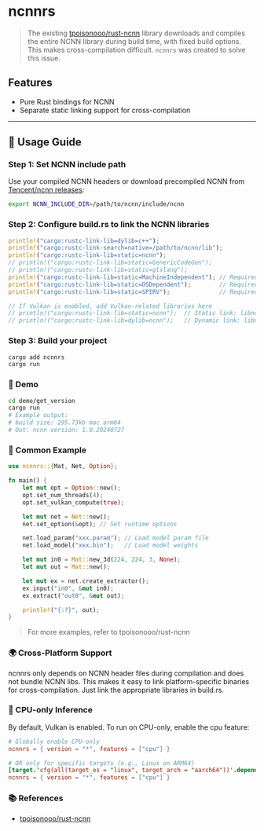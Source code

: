 # ncnnrs

> The existing [tpoisonooo/rust-ncnn](https://github.com/tpoisonooo/rust-ncnn) library downloads and compiles the entire NCNN library during build time, with fixed build options. This makes cross-compilation difficult. `ncnnrs` was created to solve this issue.

## Features

- Pure Rust bindings for NCNN
- Separate static linking support for cross-compilation

---

## 🧰 Usage Guide

### Step 1: Set NCNN include path

Use your compiled NCNN headers or download precompiled NCNN from [Tencent/ncnn releases](https://github.com/Tencent/ncnn/releases):

```bash
export NCNN_INCLUDE_DIR=/path/to/ncnn/include/ncnn
```

### Step 2: Configure build.rs to link the NCNN libraries
```rust
println!("cargo:rustc-link-lib=dylib=c++");
println!("cargo:rustc-link-search=native=/path/to/ncnn/lib");
println!("cargo:rustc-link-lib=static=ncnn");
// println!("cargo:rustc-link-lib=static=GenericCodeGen");
// println!("cargo:rustc-link-lib=static=glslang");
println!("cargo:rustc-link-lib=static=MachineIndependent"); // Required
println!("cargo:rustc-link-lib=static=OSDependent");        // Required
println!("cargo:rustc-link-lib=static=SPIRV");              // Required

// If Vulkan is enabled, add Vulkan-related libraries here
// println!("cargo:rustc-link-lib=static=ncnn");  // Static link: libncnn.a / ncnn.lib
// println!("cargo:rustc-link-lib=dylib=ncnn");   // Dynamic link: libncnn.dylib / ncnn.dll
```

### Step 3: Build your project
```bash
cargo add ncnnrs
cargo run
```

### 📸 Demo
```bash
cd demo/get_version
cargo run
# Example output:
# build size: 295.73kb mac arm64
# Out: ncnn version: 1.0.20240727
```

### 🔧 Common Example
```rust
use ncnnrs::{Mat, Net, Option};

fn main() {
    let mut opt = Option::new();
    opt.set_num_threads(4);
    opt.set_vulkan_compute(true);

    let mut net = Net::new();
    net.set_option(&opt); // Set runtime options

    net.load_param("xxx.param"); // Load model param file
    net.load_model("xxx.bin");   // Load model weights

    let mut in0 = Mat::new_3d(224, 224, 3, None);
    let mut out = Mat::new();

    let mut ex = net.create_extractor();
    ex.input("in0", &mut in0);
    ex.extract("out0", &mut out);

    println!("{:?}", out);
}
```
> For more examples, refer to tpoisonooo/rust-ncnn
### 🌍 Cross-Platform Support
ncnnrs only depends on NCNN header files during compilation and does not bundle NCNN libs. This makes it easy to link platform-specific binaries for cross-compilation. Just link the appropriate libraries in build.rs.


### 🚫 CPU-only Inference
By default, Vulkan is enabled. To run on CPU-only, enable the cpu feature:
```toml
# Globally enable CPU-only
ncnnrs = { version = "*", features = ["cpu"] }

# OR only for specific targets (e.g., Linux on ARM64)
[target.'cfg(all(target_os = "linux", target_arch = "aarch64"))'.dependencies]
ncnnrs = { version = "*", features = ["cpu"] }
```

### 📚 References
* [tpoisonooo/rust-ncnn](https://github.com/tpoisonooo/rust-ncnn)